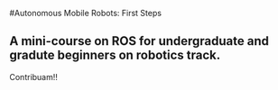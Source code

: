 #Autonomous Mobile Robots: First Steps
## A mini-course on ROS for undergraduate and gradute beginners on robotics track.
Contribuam!!

